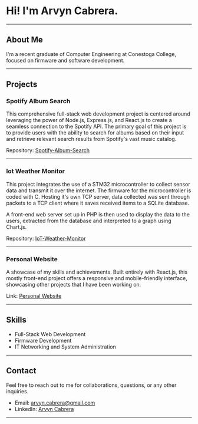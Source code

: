 # Hi! I'm Arvyn Cabrera.

---

## About Me

I'm a recent graduate of Computer Engineering at Conestoga College, focused on firmware and software development.

---

## Projects


### Spotify Album Search

This comprehensive full-stack web development project is centered around leveraging the power of Node.js, Express.js, and React.js to create a seamless connection to the Spotify API. The primary goal of this project is to provide users with the ability to search for albums based on their input and retrieve relevant search results from Spotify's vast music catalog.

Repository: [Spotify-Album-Search](https://github.com/Akcabrera10/Spotify-Album-Search)


---


### Iot Weather Monitor

This project integrates the use of a STM32 microcontroller to collect sensor data and transmit it over the internet. The firmware for the microcontroller is coded with C. Hosting it's own TCP server, data collected was sent through packets to a TCP client where it saves received items to a SQLite database.

A front-end web server set up in PHP is then used to display the data to the users, extracted from the database and interpreted to a graph using Chart.js.

Repository: [IoT-Weather-Monitor](https://github.com/Akcabrera10/IoT-Weather-Monitor)

---

### Personal Website

A showcase of my skills and achievements. Built entirely with React.js, this mostly front-end project offers a responsive and mobile-friendly interface, showcasing other projects that I have been working on.

Link: [Personal Website](https://arvyncabrera.com/)

---

## Skills

- Full-Stack Web Development
- Firmware Development
- IT Networking and System Administration

---

## Contact

Feel free to reach out to me for collaborations, questions, or any other inquiries.

- Email: arvyn.cabrera@gmail.com
- LinkedIn: [Arvyn Cabrera](https://www.linkedin.com/in/akcabrera/)

---
